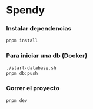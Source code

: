 # Spendy

### Instalar dependencias

```bash
pnpm install
```

### Para iniciar una db (Docker)

```bash
./start-database.sh
pnpm db:push
```

### Correr el proyecto

```bash
pnpm dev
```